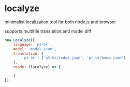 # localyze
minimalist localization tool for both node.js and browser

supports multifile translation and model diff

```javascript
new Localyze({
    language: 'pt-br',
    model: 'model.json',
    translation: {
        'pt-br': ['pt-br/index.json', 'pt-br/home.json']
    },
    ready: (localyze) => {

    }
});
```
